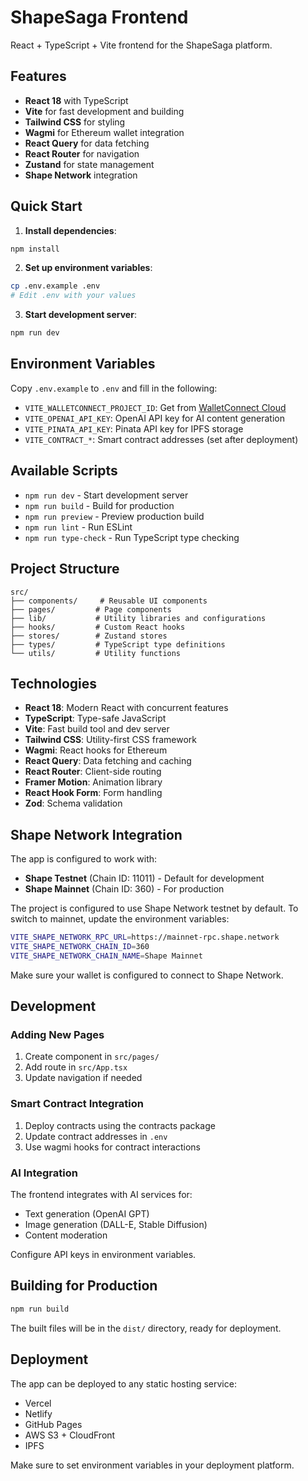 # ShapeSaga Frontend

React + TypeScript + Vite frontend for the ShapeSaga platform.

## Features

- **React 18** with TypeScript
- **Vite** for fast development and building
- **Tailwind CSS** for styling
- **Wagmi** for Ethereum wallet integration
- **React Query** for data fetching
- **React Router** for navigation
- **Zustand** for state management
- **Shape Network** integration

## Quick Start

1. **Install dependencies**:

```bash
npm install
```

2. **Set up environment variables**:

```bash
cp .env.example .env
# Edit .env with your values
```

3. **Start development server**:

```bash
npm run dev
```

## Environment Variables

Copy `.env.example` to `.env` and fill in the following:

- `VITE_WALLETCONNECT_PROJECT_ID`: Get from [WalletConnect Cloud](https://cloud.walletconnect.com/)
- `VITE_OPENAI_API_KEY`: OpenAI API key for AI content generation
- `VITE_PINATA_API_KEY`: Pinata API key for IPFS storage
- `VITE_CONTRACT_*`: Smart contract addresses (set after deployment)

## Available Scripts

- `npm run dev` - Start development server
- `npm run build` - Build for production
- `npm run preview` - Preview production build
- `npm run lint` - Run ESLint
- `npm run type-check` - Run TypeScript type checking

## Project Structure

```
src/
├── components/     # Reusable UI components
├── pages/         # Page components
├── lib/           # Utility libraries and configurations
├── hooks/         # Custom React hooks
├── stores/        # Zustand stores
├── types/         # TypeScript type definitions
└── utils/         # Utility functions
```

## Technologies

- **React 18**: Modern React with concurrent features
- **TypeScript**: Type-safe JavaScript
- **Vite**: Fast build tool and dev server
- **Tailwind CSS**: Utility-first CSS framework
- **Wagmi**: React hooks for Ethereum
- **React Query**: Data fetching and caching
- **React Router**: Client-side routing
- **Framer Motion**: Animation library
- **React Hook Form**: Form handling
- **Zod**: Schema validation

## Shape Network Integration

The app is configured to work with:

- **Shape Testnet** (Chain ID: 11011) - Default for development
- **Shape Mainnet** (Chain ID: 360) - For production

The project is configured to use Shape Network testnet by default. To switch to mainnet, update the environment variables:

```bash
VITE_SHAPE_NETWORK_RPC_URL=https://mainnet-rpc.shape.network
VITE_SHAPE_NETWORK_CHAIN_ID=360
VITE_SHAPE_NETWORK_CHAIN_NAME=Shape Mainnet
```

Make sure your wallet is configured to connect to Shape Network.

## Development

### Adding New Pages

1. Create component in `src/pages/`
2. Add route in `src/App.tsx`
3. Update navigation if needed

### Smart Contract Integration

1. Deploy contracts using the contracts package
2. Update contract addresses in `.env`
3. Use wagmi hooks for contract interactions

### AI Integration

The frontend integrates with AI services for:

- Text generation (OpenAI GPT)
- Image generation (DALL-E, Stable Diffusion)
- Content moderation

Configure API keys in environment variables.

## Building for Production

```bash
npm run build
```

The built files will be in the `dist/` directory, ready for deployment.

## Deployment

The app can be deployed to any static hosting service:

- Vercel
- Netlify
- GitHub Pages
- AWS S3 + CloudFront
- IPFS

Make sure to set environment variables in your deployment platform.
